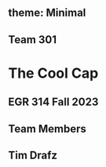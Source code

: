 theme: Minimal
---
Team 301
---

# The Cool Cap

## EGR 314 Fall 2023

## Team Members
## Tim Drafz

